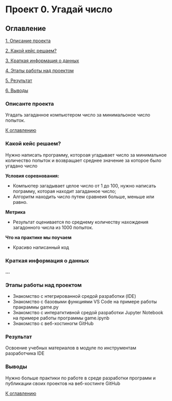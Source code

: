 # Проект 0. Угадай число

## Оглавление

[1. Описание проекта](https://github.com/abelogurov/sf_dst_baa/blob/main/project_0/README.md#описанте-проекта)

[2. Какой кейс решаем?](https://github.com/abelogurov/sf_dst_baa/tree/main/project_0#какой-кейс-решаем)

[3. Краткая информация о данных](https://github.com/abelogurov/sf_dst_baa/tree/main/project_0#краткая-информация-о-данных)

[4. Этапы работы над проектом](https://github.com/abelogurov/sf_dst_baa/tree/main/project_0#этапы-работы-над-проектом)

[5. Результат](https://github.com/abelogurov/sf_dst_baa/tree/main/project_0#результат)

[6. Выводы](https://github.com/abelogurov/sf_dst_baa/tree/main/project_0#выводы)

### Описанте проекта
Угадать загаданное компьютером число за минимальоное число попыток.

[К оглавлению](https://github.com/abelogurov/sf_dst_baa/tree/main/project_0#оглавление) 

### Какой кейс решаем?
Нужно написать программу, котороая угадывает число за минимальное количество попыток и возвращает среднее значение за которое было угадано число

**Условия соревнования:**
- Компьютер загадывает целое число от 1 до 100, нужно написать пограмму, которая находит загаданное число;
- Алгоритм находить число путем сравнеия больше, меньше или равно.

**Метрика**
- Результат оценивается по среднему количеству нахождения загадонного числа из 1000 попыток.

**Что на практике мы поучаем**
- Красиво написанный код

### Краткая информация о данных
**...**


### Этапы работы над проектом
- Знакомство с нтегрированной средой разработки (IDE)
- Знакомство с базовыми функциями VS Code на примере работы пракраммы game.py
- Знакомство с интератктивной средой разработки Jupyter Notebook на примере работы программы game.ipynb
- Знакомство с веб-хостиногм GitHub


### Результат
Освоение учебных материалов в модуле по инструментам разработчика IDE

### Выводы
Нужно больше практики по работе в среде разработки программ и публикации своих проектов на веб-хостинге GitHub

[К оглавлению](https://github.com/abelogurov/sf_dst_baa/tree/main/project_0#оглавление) 